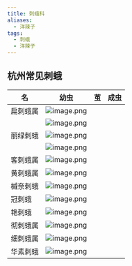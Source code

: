 ```yaml
---
title: 刺蛾科
aliases:
  - 洋辣子
tags:
  - 刺蛾
  - 洋辣子
---
```

## 杭州常见刺蛾

| 名 | 幼虫 | 茧 | 成虫 |
| ---- | ---- | ---- | ---- |
| 扁刺蛾属 | ![image.png](https://gotcha-picgo-bed.oss-cn-beijing.aliyuncs.com/20231230212633.png)<br> |  |  |
|  | ![image.png](https://gotcha-picgo-bed.oss-cn-beijing.aliyuncs.com/20231230212819.png)<br> |  |  |
| 丽绿刺蛾 | ![image.png](https://gotcha-picgo-bed.oss-cn-beijing.aliyuncs.com/20231230212849.png)<br> |  |  |
|  | ![image.png](https://gotcha-picgo-bed.oss-cn-beijing.aliyuncs.com/20231230212935.png)<br> |  |  |
| 客刺蛾属 | ![image.png](https://gotcha-picgo-bed.oss-cn-beijing.aliyuncs.com/20231230213038.png)<br> |  |  |
| 黄刺蛾属 | ![image.png](https://gotcha-picgo-bed.oss-cn-beijing.aliyuncs.com/20231230213109.png)<br> |  |  |
| 槭奈刺蛾 | ![image.png](https://gotcha-picgo-bed.oss-cn-beijing.aliyuncs.com/20231230213147.png)<br> |  |  |
| 冠刺蛾 | ![image.png](https://gotcha-picgo-bed.oss-cn-beijing.aliyuncs.com/20231230213310.png)<br> |  |  |
| 艳刺蛾 | ![image.png](https://gotcha-picgo-bed.oss-cn-beijing.aliyuncs.com/20231230213338.png)<br> |  |  |
| 彻刺蛾属 | ![image.png](https://gotcha-picgo-bed.oss-cn-beijing.aliyuncs.com/20231230213411.png)<br> |  |  |
| 细刺蛾属 | ![image.png](https://gotcha-picgo-bed.oss-cn-beijing.aliyuncs.com/20231230213454.png)<br> |  |  |
| 华素刺蛾 | ![image.png](https://gotcha-picgo-bed.oss-cn-beijing.aliyuncs.com/20231230213609.png)<br> |  |  |
